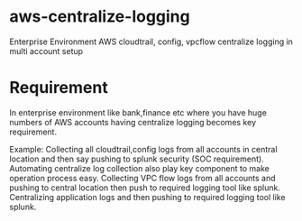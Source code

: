# aws-centralize-logging
Enterprise Environment AWS cloudtrail, config, vpcflow centralize logging in multi account setup

# Requirement
In enterprise environment like bank,finance etc where you have huge numbers of AWS accounts  having centralize logging becomes key requirement.

Example: 
Collecting all cloudtrail,config logs from all accounts in central location and then say pushing to splunk security (SOC requirement).
Automating centralize log collection also play key component to make operation process easy.
Collecting VPC flow logs from all accounts and pushing to central location then push to required logging tool like splunk.
Centralizing application logs and then pushing to required logging tool like splunk.



